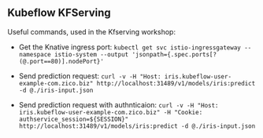 ## Kubeflow KFServing

Useful commands, used in the Kfserving workshop:

- Get the Knative ingress port:
`kubectl get svc istio-ingressgateway --namespace istio-system --output 'jsonpath={.spec.ports[?(@.port==80)].nodePort}'`

- Send prediction request:
`curl -v -H "Host: iris.kubeflow-user-example-com.zico.biz" http://localhost:31489/v1/models/iris:predict -d @./iris-input.json`


- Send prediction request with authnticaion:
`curl -v -H "Host: iris.kubeflow-user-example-com.zico.biz" -H "Cookie: authservice_session=${SESSION}" http://localhost:31489/v1/models/iris:predict -d @./iris-input.json`
